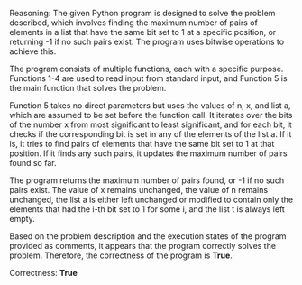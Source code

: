 Reasoning: 
The given Python program is designed to solve the problem described, which involves finding the maximum number of pairs of elements in a list that have the same bit set to 1 at a specific position, or returning -1 if no such pairs exist. The program uses bitwise operations to achieve this.

The program consists of multiple functions, each with a specific purpose. Functions 1-4 are used to read input from standard input, and Function 5 is the main function that solves the problem.

Function 5 takes no direct parameters but uses the values of n, x, and list a, which are assumed to be set before the function call. It iterates over the bits of the number x from most significant to least significant, and for each bit, it checks if the corresponding bit is set in any of the elements of the list a. If it is, it tries to find pairs of elements that have the same bit set to 1 at that position. If it finds any such pairs, it updates the maximum number of pairs found so far.

The program returns the maximum number of pairs found, or -1 if no such pairs exist. The value of x remains unchanged, the value of n remains unchanged, the list a is either left unchanged or modified to contain only the elements that had the i-th bit set to 1 for some i, and the list t is always left empty.

Based on the problem description and the execution states of the program provided as comments, it appears that the program correctly solves the problem. Therefore, the correctness of the program is **True**.

Correctness: **True**